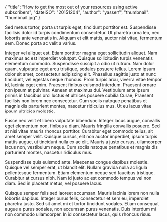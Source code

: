 {
	"title": "How to get the most out of your resources using active subscribers",
	"dateISO": "20151204",
	"author": "yasserf",
    "thumbnail": "thumbnail.jpg"
}

Sed metus tortor, porta ut turpis eget, tincidunt porttitor est. Suspendisse facilisis dolor id turpis condimentum consectetur. Ut pharetra urna leo, nec lobortis ante venenatis in. Aliquam et elit mattis, auctor nisi vitae, fermentum sem. Donec porta ac velit a varius.

Integer vel aliquet est. Etiam porttitor magna eget sollicitudin aliquet. Nam maximus ac est imperdiet volutpat. Quisque sollicitudin turpis venenatis elementum commodo. Suspendisse suscipit a odio ut rutrum. Nam dolor quam, vulputate eget arcu tristique, sodales posuere tellus. Lorem ipsum dolor sit amet, consectetur adipiscing elit. Phasellus sagittis justo at nunc tincidunt, vel egestas neque rhoncus. Proin turpis arcu, viverra vitae tempor id, lacinia eget enim. Praesent finibus euismod interdum. Praesent ornare non ipsum at pulvinar. Aenean et maximus dui. Vestibulum ante ipsum primis in faucibus orci luctus et ultrices posuere cubilia Curae; Praesent facilisis non lorem nec consectetur. Cum sociis natoque penatibus et magnis dis parturient montes, nascetur ridiculus mus. Ut eu lacus vitae ipsum ultricies molestie.

Fusce nec velit et libero vulputate bibendum. Integer lacus augue, convallis eget elementum non, finibus a diam. Mauris fringilla convallis posuere. Sed at nisi vitae mauris rhoncus porttitor. Curabitur eget commodo tellus, sit amet semper velit. Quisque cursus, elit non auctor imperdiet, ipsum turpis mattis augue, ut tincidunt nulla ex ac elit. Mauris a justo cursus, ullamcorper lacus non, vestibulum neque. Cum sociis natoque penatibus et magnis dis parturient montes, nascetur ridiculus mus.

Suspendisse quis euismod ante. Maecenas congue dapibus molestie. Quisque vel semper erat, ut blandit elit. Nullam gravida nulla ac ligula pellentesque fermentum. Etiam elementum neque sed faucibus tristique. Curabitur at cursus nibh. Nam id justo ac est commodo tempus vel non diam. Sed in placerat metus, vel posuere lacus.

Quisque semper felis sed laoreet accumsan. Mauris lacinia lorem non nulla lobortis dapibus. Integer purus felis, consectetur et sem eu, imperdiet pharetra justo. Sed sit amet mi et tortor tincidunt sodales. Etiam consequat augue a purus sodales, non accumsan purus venenatis. Duis interdum mi non commodo ullamcorper. In id consectetur lacus, quis rhoncus risus.